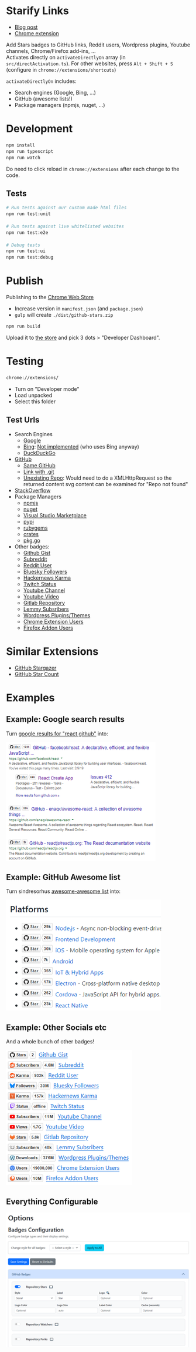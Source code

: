 Starify Links
=============

- [Blog post](https://itenium.be/blog/javascript/starify-github-links/)
- [Chrome extension](https://chrome.google.com/webstore/detail/starify-github-repo-links/kpficnopciffopkhjpckhkgmnlakcmig)

Add Stars badges to GitHub links, Reddit users, Wordpress plugins, Youtube channels, Chrome/Firefox add-ins, ...  
Activates directly on `activateDirectlyOn` array (in `src/directActivation.ts`). For other websites, press `Alt + Shift + S` (configure in `chrome://extensions/shortcuts`)

`activateDirectlyOn` includes:
- Search engines (Google, Bing, ...)
- GitHub (awesome lists!)
- Package managers (npmjs, nuget, ...)


# Development

```bash
npm install
npm run typescript
npm run watch
```

Do need to click reload in `chrome://extensions` after each change to the code.

## Tests

```bash
# Run tests against our custom made html files
npm run test:unit

# Run tests against live whitelisted websites
npm run test:e2e

# Debug tests
npm run test:ui
npm run test:debug
```


# Publish

Publishing to the [Chrome Web Store](https://chrome.google.com/webstore/detail/kpficnopciffopkhjpckhkgmnlakcmig)

- Increase version in `manifest.json` (and `package.json`)
- `gulp` will create `./dist/github-stars.zip`

```bash
npm run build
```

Upload it to [the store](https://chromewebstore.google.com/) and pick 3 dots > "Developer Dashboard".



# Testing

```bash
chrome://extensions/
```

- Turn on "Developer mode"
- Load unpacked
- Select this folder


## Test Urls

- Search Engines
  - [Google](https://www.google.com/search?q=react+github)
  - [Bing](https://www.bing.com/search?q=github+react): [Not implemented](https://github.com/itenium-be/github-stars-links/issues/17) (who uses Bing anyway)
  - [DuckDuckGo](https://duckduckgo.com/?q=github+react)
- [GitHub](https://github.com/itenium-be/Mi-Ke)
  - [Same GitHub](https://github.com/itenium-be/Mi-Ke)
  - [Link with .git](https://github.com/itenium-be/Git-NumberedAdd.git)
  - [Unexisting Repo](https://github.com/itenium-be/RepoNotFound): Would need to do a XMLHttpRequest so the returned content svg content can be examined for "Repo not found"
- [StackOverflow](https://stackoverflow.com/questions/50605219/difference-between-npx-and-npm)
- Package Managers
  - [npmjs](https://www.npmjs.com/package/react)
  - [nuget](https://www.nuget.org/packages/Newtonsoft.Json)
  - [Visual Studio Marketplace](https://marketplace.visualstudio.com/items?itemName=aaron-bond.better-comments)
  - [pypi](https://pypi.org/project/requests/)
  - [rubygems](https://rubygems.org/gems/rails)
  - [crates](https://crates.io/crates/serde/1.0.228)
  - [pkg.go](https://pkg.go.dev/github.com/gin-gonic/gin)
- Other badges:
  - [Github Gist](https://gist.github.com/Laoujin/12f5d2f76d51ee6c0a49)
  - [Subreddit](https://www.reddit.com/r/ProgrammerHumor/?tl=en)
  - [Reddit User](https://www.reddit.com/user/spez)
  - [Bluesky Followers](https://bsky.app/profile/bsky.app)
  - [Hackernews Karma](https://news.ycombinator.com/user?id=pg)
  - [Twitch Status](https://www.twitch.tv/shroud)
  - [Youtube Channel](https://www.youtube.com/channel/UC8butISFwT-Wl7EV0hUK0BQ/videos)
  - [Youtube Video](https://www.youtube.com/watch?v=dQw4w9WgXcQ)
  - [Gitlab Repository](https://gitlab.com/gitlab-org/gitlab)
  - [Lemmy Subsribers](https://lemmy.ml/c/technology)
  - [Wordpress Plugins/Themes](https://wordpress.org/plugins/akismet/)
  - [Chrome Extension Users](https://chrome.google.com/webstore/detail/ublock-origin/cjpalhdlnbpafiamejdnhcphjbkeiagm)
  - [Firefox Addon Users](https://addons.mozilla.org/en-US/firefox/addon/ublock-origin/)


# Similar Extensions

- [GitHub Stargazer](https://chromewebstore.google.com/detail/github-stargazer/pncmfniapibeljknpeoplfkhacmhobbk)
- [GitHub Star Count](https://chromewebstore.google.com/detail/github-star-count/jahogeehepfohgakggfeeimokcgnmdid?hl=en)


# Examples

## Example: Google search results

Turn [google results for "react github"](https://www.google.com/search?q=react+github) into:

![When googling "react github"](media/github-stars-google.png 'When googling "react github"')


## Example: GitHub Awesome list

Turn sindresorhus [awesome-awesome list](https://github.com/sindresorhus/awesome) into:

![sindresorhus/awesome](media/github-stars-awesome.png 'sindresorhus/awesome')


## Example: Other Socials etc

And a whole bunch of other badges!

![other-links](media/other-links.png 'other-links')


## Everything Configurable

![options](media/options.png 'options')
